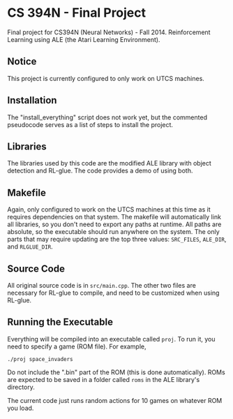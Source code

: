 CS 394N - Final Project
==========

Final project for CS394N (Neural Networks) - Fall 2014. Reinforcement Learning using ALE (the Atari Learning Environment).

Notice
----------
This project is currently configured to only work on UTCS machines.

Installation
----------
The "install_everything" script does not work yet, but the commented pseudocode serves as a list of steps to install the project.

Libraries
----------
The libraries used by this code are the modified ALE library with object detection and RL-glue. The code provides a demo of using both.

Makefile
----------
Again, only configured to work on the UTCS machines at this time as it requires dependencies on that system. The makefile will automatically link all libraries, so you don't need to export any paths at runtime. All paths are absolute, so the executable should run anywhere on the system. The only parts that may require updating are the top three values: `SRC_FILES`, `ALE_DIR`, and `RLGLUE_DIR`.

Source Code
----------
All original source code is in `src/main.cpp`. The other two files are necessary for RL-glue to compile, and need to be customized when using RL-glue.

Running the Executable
----------
Everything will be compiled into an executable called `proj`. To run it, you need to specify a game (ROM file). For example,

`./proj space_invaders`

Do not include the ".bin" part of the ROM (this is done automatically). ROMs are expected to be saved in a folder called `roms` in the ALE library's directory.

The current code just runs random actions for 10 games on whatever ROM you load.
